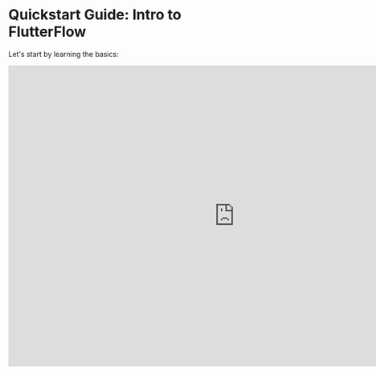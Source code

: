 # Quickstart Guide: Intro to FlutterFlow

Let's start by learning the basics:

<iframe width="900" height="600" src="https://www.youtube.com/embed/AfZmOnfRXws" title="YouTube video player" frameborder="0" allow="accelerometer; autoplay; clipboard-write; encrypted-media; gyroscope; picture-in-picture" allowfullscreen></iframe>